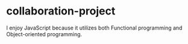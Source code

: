 # collaboration-project

I enjoy JavaScript because it utilizes both Functional programming and Object-oriented programming.
